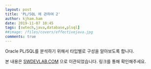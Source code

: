 ```yaml
---
layout: post
title: 'PL/SQL 에 관하여 2'
author: kjham.ham
date: 2019-11-07 10:45
tags: [swtech,java,database,plsql]
##image: /files/covers/effectivejava.jpg
comments: true
---
```


Oracle PL/SQL를 분석하기 위해서 타입별로 구성을 알아보도록 합니다.  

본 내용은 [SWDEVLAB.COM](https://swdevlab.com/86) 으로 이관되었습니다.
링크를 통해 확인해주세요.